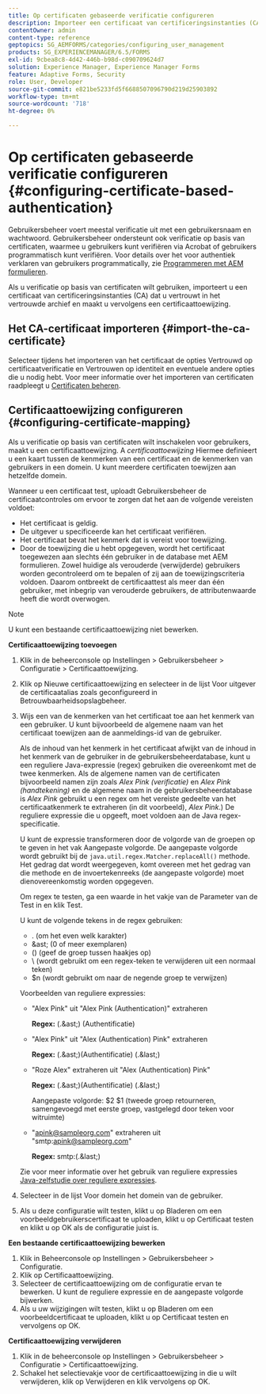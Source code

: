 ```yaml
---
title: Op certificaten gebaseerde verificatie configureren
description: Importeer een certificaat van certificeringsinstanties (CA) in het vertrouwde archief en maak een certificaattoewijzing voor verificatie op basis van een certificaat.
contentOwner: admin
content-type: reference
geptopics: SG_AEMFORMS/categories/configuring_user_management
products: SG_EXPERIENCEMANAGER/6.5/FORMS
exl-id: 9cbea8c8-4d42-446b-b98d-c090709624d7
solution: Experience Manager, Experience Manager Forms
feature: Adaptive Forms, Security
role: User, Developer
source-git-commit: e821be5233fd5f6688507096790d219d25903892
workflow-type: tm+mt
source-wordcount: '718'
ht-degree: 0%

---
```


# Op certificaten gebaseerde verificatie configureren {#configuring-certificate-based-authentication}

Gebruikersbeheer voert meestal verificatie uit met een gebruikersnaam en wachtwoord. Gebruikersbeheer ondersteunt ook verificatie op basis van certificaten, waarmee u gebruikers kunt verifiëren via Acrobat of gebruikers programmatisch kunt verifiëren. Voor details over het voor authentiek verklaren van gebruikers programmatically, zie [Programmeren met AEM formulieren](https://www.adobe.com/go/learn_aemforms_programming_63).

Als u verificatie op basis van certificaten wilt gebruiken, importeert u een certificaat van certificeringsinstanties (CA) dat u vertrouwt in het vertrouwde archief en maakt u vervolgens een certificaattoewijzing.

## Het CA-certificaat importeren {#import-the-ca-certificate}

Selecteer tijdens het importeren van het certificaat de opties Vertrouwd op certificaatverificatie en Vertrouwen op identiteit en eventuele andere opties die u nodig hebt. Voor meer informatie over het importeren van certificaten raadpleegt u [Certificaten beheren](/help/forms/using/admin-help/certificates.md#managing-certificates).

## Certificaattoewijzing configureren {#configuring-certificate-mapping}

Als u verificatie op basis van certificaten wilt inschakelen voor gebruikers, maakt u een certificaattoewijzing. A *certificaattoewijzing* Hiermee definieert u een kaart tussen de kenmerken van een certificaat en de kenmerken van gebruikers in een domein. U kunt meerdere certificaten toewijzen aan hetzelfde domein.

Wanneer u een certificaat test, uploadt Gebruikersbeheer de certificaatcontroles om ervoor te zorgen dat het aan de volgende vereisten voldoet:

* Het certificaat is geldig.
* De uitgever u specificeerde kan het certificaat verifiëren.
* Het certificaat bevat het kenmerk dat is vereist voor toewijzing.
* Door de toewijzing die u hebt opgegeven, wordt het certificaat toegewezen aan slechts één gebruiker in de database met AEM formulieren. Zowel huidige als verouderde (verwijderde) gebruikers worden gecontroleerd om te bepalen of zij aan de toewijzingscriteria voldoen. Daarom ontbreekt de certificaattest als meer dan één gebruiker, met inbegrip van verouderde gebruikers, de attributenwaarde heeft die wordt overwogen.

>[!NOTE]
>
>U kunt een bestaande certificaattoewijzing niet bewerken.

**Certificaattoewijzing toevoegen**

1. Klik in de beheerconsole op Instellingen > Gebruikersbeheer > Configuratie > Certificaattoewijzing.
1. Klik op Nieuwe certificaattoewijzing en selecteer in de lijst Voor uitgever de certificaatalias zoals geconfigureerd in Betrouwbaarheidsopslagbeheer.
1. Wijs een van de kenmerken van het certificaat toe aan het kenmerk van een gebruiker. U kunt bijvoorbeeld de algemene naam van het certificaat toewijzen aan de aanmeldings-id van de gebruiker.

   Als de inhoud van het kenmerk in het certificaat afwijkt van de inhoud in het kenmerk van de gebruiker in de gebruikersbeheerdatabase, kunt u een reguliere Java-expressie (regex) gebruiken die overeenkomt met de twee kenmerken. Als de algemene namen van de certificaten bijvoorbeeld namen zijn zoals *Alex Pink (verificatie)* en *Alex Pink (handtekening)* en de algemene naam in de gebruikersbeheerdatabase is *Alex Pink* gebruikt u een regex om het vereiste gedeelte van het certificaatkenmerk te extraheren (in dit voorbeeld), *Alex Pink*.) De reguliere expressie die u opgeeft, moet voldoen aan de Java regex-specificatie.

   U kunt de expressie transformeren door de volgorde van de groepen op te geven in het vak Aangepaste volgorde. De aangepaste volgorde wordt gebruikt bij de `java.util.regex.Matcher.replaceAll()` methode. Het gedrag dat wordt weergegeven, komt overeen met het gedrag van die methode en de invoertekenreeks (de aangepaste volgorde) moet dienovereenkomstig worden opgegeven.

   Om regex te testen, ga een waarde in het vakje van de Parameter van de Test in en klik Test.

   U kunt de volgende tekens in de regex gebruiken:

   * . (om het even welk karakter)
   * &amp;ast; (0 of meer exemplaren)
   * () (geef de groep tussen haakjes op)
   * \ (wordt gebruikt om een regex-teken te verwijderen uit een normaal teken)
   * $n (wordt gebruikt om naar de negende groep te verwijzen)

   Voorbeelden van reguliere expressies:

   * &quot;Alex Pink&quot; uit &quot;Alex Pink (Authentication)&quot; extraheren

     **Regex:** (.&amp;ast;) \(Authentificatie\)

   * &quot;Alex Pink&quot; uit &quot;Alex (Authentication) Pink&quot; extraheren

     **Regex:** (.&amp;ast;)\(Authentificatie\) (.&amp;last;)

   * &quot;Roze Alex&quot; extraheren uit &quot;Alex (Authentication) Pink&quot;

     **Regex:** (.&amp;ast;)\(Authentificatie\) (.&amp;last;)

     Aangepaste volgorde: $2 $1 (tweede groep retourneren, samengevoegd met eerste groep, vastgelegd door teken voor witruimte)

   * &quot;apink@sampleorg.com&quot; extraheren uit &quot;smtp:apink@sampleorg.com&quot;

     **Regex:** smtp:(.&amp;last;)

   Zie voor meer informatie over het gebruik van reguliere expressies [Java-zelfstudie over reguliere expressies](https://java.sun.com/docs/books/tutorial/essential/regex/).

1. Selecteer in de lijst Voor domein het domein van de gebruiker.
1. Als u deze configuratie wilt testen, klikt u op Bladeren om een voorbeeldgebruikerscertificaat te uploaden, klikt u op Certificaat testen en klikt u op OK als de configuratie juist is.

**Een bestaande certificaattoewijzing bewerken**

1. Klik in Beheerconsole op Instellingen > Gebruikersbeheer > Configuratie.
1. Klik op Certificaattoewijzing.
1. Selecteer de certificaattoewijzing om de configuratie ervan te bewerken. U kunt de reguliere expressie en de aangepaste volgorde bijwerken.
1. Als u uw wijzigingen wilt testen, klikt u op Bladeren om een voorbeeldcertificaat te uploaden, klikt u op Certificaat testen en vervolgens op OK.

**Certificaattoewijzing verwijderen**

1. Klik in de beheerconsole op Instellingen > Gebruikersbeheer > Configuratie > Certificaattoewijzing.
1. Schakel het selectievakje voor de certificaattoewijzing in die u wilt verwijderen, klik op Verwijderen en klik vervolgens op OK.
